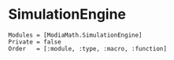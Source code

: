 # SimulationEngine

```@autodocs
Modules = [ModiaMath.SimulationEngine]
Private = false
Order   = [:module, :type, :macro, :function]
``` 
